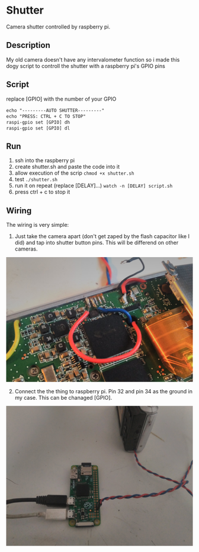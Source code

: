 # Shutter
Camera shutter controlled by raspberry pi.

## Description
My old camera doesn't have any intervalometer function so i made this dogy script to controll the shutter with a raspberry pi's GPIO pins 

## Script
replace [GPIO] with the number of your GPIO
```
echo "---------AUTO SHUTTER---------"
echo "PRESS: CTRL + C TO STOP"
raspi-gpio set [GPIO] dh 
raspi-gpio set [GPIO] dl 
```
## Run
1) ssh into the raspberry pi
2) create shutter.sh and paste the code into it
3) allow execution of the scrip ```chmod +x shutter.sh```
4) test ```./shutter.sh```
5) run it on repeat (replace [DELAY]...) ```watch -n [DELAY] script.sh```
6) press ctrl + c to stop it

## Wiring
The wiring is very simple:

1) Just take the camera apart (don't get zaped by the flash capacitor like I did) and tap into shutter button pins. This will be differend on other cameras.

![shutter tap](https://github.com/Mnux9/shutter/blob/main/images/shutter-tap.jpg)

2) Connect the the thing to raspberry pi. Pin 32 and pin 34 as the ground in my case. This can be chanaged [GPIO].

![connecting to raspberry](https://github.com/Mnux9/shutter/blob/main/images/raspi-connect.jpg)
